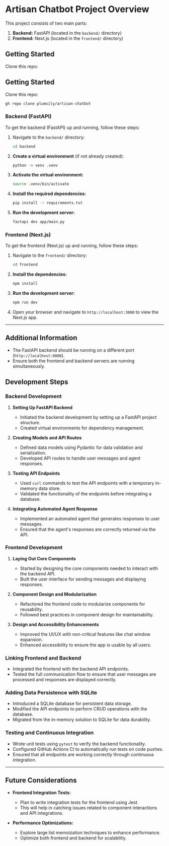 # Artisan Chatbot Project Overview

This project consists of two main parts:

1. **Backend:** FastAPI (located in the `backend/` directory)
2. **Frontend:** Next.js (located in the `frontend/` directory)

## Getting Started

Clone this repo:
## Getting Started

Clone this repo:

```bash
gh repo clone plumsily/artisan-chatbot
```

### Backend (FastAPI)

To get the backend (FastAPI) up and running, follow these steps:

1. Navigate to the `backend/` directory:

    ```bash
    cd backend
    ```

2. **Create a virtual environment** (if not already created):

    ```bash
    python -m venv .venv
    ```

3. **Activate the virtual environment:**

    ```bash
    source .venv/bin/activate
    ```

4. **Install the required dependencies:**

    ```bash
    pip install -r requirements.txt
    ```

5. **Run the development server:**

    ```bash
    fastapi dev app/main.py
    ```

### Frontend (Next.js)

To get the frontend (Next.js) up and running, follow these steps:

1. Navigate to the `frontend/` directory:

    ```bash
    cd frontend
    ```

2. **Install the dependencies:**

    ```bash
    npm install
    ```

3. **Run the development server:**

    ```bash
    npm run dev
    ```

4. Open your browser and navigate to `http://localhost:3000` to view the Next.js app.

---

## Additional Information

- The FastAPI backend should be running on a different port (`http://localhost:8000`).
- Ensure both the frontend and backend servers are running simultaneously.


## Development Steps

### Backend Development

1. **Setting Up FastAPI Backend**

   - Initiated the backend development by setting up a FastAPI project structure.
   - Created virtual environments for dependency management.

2. **Creating Models and API Routes**

   - Defined data models using Pydantic for data validation and serialization.
   - Developed API routes to handle user messages and agent responses.

3. **Testing API Endpoints**

   - Used `curl` commands to test the API endpoints with a temporary in-memory data store.
   - Validated the functionality of the endpoints before integrating a database.

4. **Integrating Automated Agent Response**

   - Implemented an automated agent that generates responses to user messages.
   - Ensured that the agent's responses are correctly returned via the API.

### Frontend Development

1. **Laying Out Core Components**

   - Started by designing the core components needed to interact with the backend API.
   - Built the user interface for sending messages and displaying responses.

2. **Component Design and Modularization**

   - Refactored the frontend code to modularize components for reusability.
   - Followed best practices in component design for maintainability.

3. **Design and Accessibility Enhancements**

   - Improved the UI/UX with non-critical features like chat window expansion.
   - Enhanced accessibility to ensure the app is usable by all users.

### Linking Frontend and Backend

- Integrated the frontend with the backend API endpoints.
- Tested the full communication flow to ensure that user messages are processed and responses are displayed correctly.

### Adding Data Persistence with SQLite

- Introduced a SQLite database for persistent data storage.
- Modified the API endpoints to perform CRUD operations with the database.
- Migrated from the in-memory solution to SQLite for data durability.

### Testing and Continuous Integration

- Wrote unit tests using `pytest` to verify the backend functionality.
- Configured GitHub Actions CI to automatically run tests on code pushes.
- Ensured that all endpoints are working correctly through continuous integration.

---

## Future Considerations

- **Frontend Integration Tests:**
  - Plan to write integration tests for the frontend using Jest.
  - This will help in catching issues related to component interactions and API integrations.

- **Performance Optimizations:**
  - Explore large list memoization techniques to enhance performance.
  - Optimize both frontend and backend for scalability.
